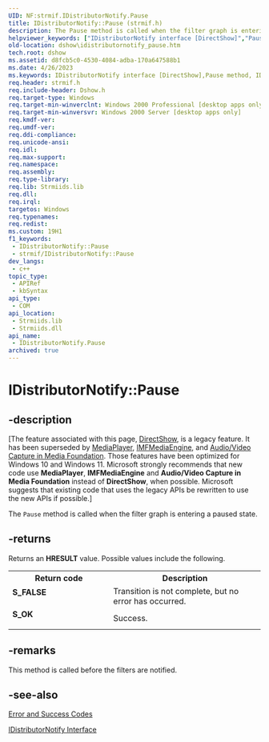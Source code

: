 ```yaml
---
UID: NF:strmif.IDistributorNotify.Pause
title: IDistributorNotify::Pause (strmif.h)
description: The Pause method is called when the filter graph is entering a paused state.
helpviewer_keywords: ["IDistributorNotify interface [DirectShow]","Pause method","IDistributorNotify.Pause","IDistributorNotify::Pause","IDistributorNotifyPause","Pause","Pause method [DirectShow]","Pause method [DirectShow]","IDistributorNotify interface","dshow.idistributornotify_pause","strmif/IDistributorNotify::Pause"]
old-location: dshow\idistributornotify_pause.htm
tech.root: dshow
ms.assetid: d8fcb5c0-4530-4084-adba-170a647588b1
ms.date: 4/26/2023
ms.keywords: IDistributorNotify interface [DirectShow],Pause method, IDistributorNotify.Pause, IDistributorNotify::Pause, IDistributorNotifyPause, Pause, Pause method [DirectShow], Pause method [DirectShow],IDistributorNotify interface, dshow.idistributornotify_pause, strmif/IDistributorNotify::Pause
req.header: strmif.h
req.include-header: Dshow.h
req.target-type: Windows
req.target-min-winverclnt: Windows 2000 Professional [desktop apps only]
req.target-min-winversvr: Windows 2000 Server [desktop apps only]
req.kmdf-ver: 
req.umdf-ver: 
req.ddi-compliance: 
req.unicode-ansi: 
req.idl: 
req.max-support: 
req.namespace: 
req.assembly: 
req.type-library: 
req.lib: Strmiids.lib
req.dll: 
req.irql: 
targetos: Windows
req.typenames: 
req.redist: 
ms.custom: 19H1
f1_keywords:
 - IDistributorNotify::Pause
 - strmif/IDistributorNotify::Pause
dev_langs:
 - c++
topic_type:
 - APIRef
 - kbSyntax
api_type:
 - COM
api_location:
 - Strmiids.lib
 - Strmiids.dll
api_name:
 - IDistributorNotify.Pause
archived: true
---
```


# IDistributorNotify::Pause


## -description

\[The feature associated with this page, [DirectShow](/windows/win32/directshow/directshow), is a legacy feature. It has been superseded by [MediaPlayer](/uwp/api/Windows.Media.Playback.MediaPlayer), [IMFMediaEngine](/windows/win32/api/mfmediaengine/nn-mfmediaengine-imfmediaengine), and [Audio/Video Capture in Media Foundation](/windows/win32/medfound/audio-video-capture-in-media-foundation). Those features have been optimized for Windows 10 and Windows 11. Microsoft strongly recommends that new code use **MediaPlayer**, **IMFMediaEngine** and **Audio/Video Capture in Media Foundation** instead of **DirectShow**, when possible. Microsoft suggests that existing code that uses the legacy APIs be rewritten to use the new APIs if possible.\]

The <code>Pause</code> method is called when the filter graph is entering a paused state.



## -returns

Returns an <b>HRESULT</b> value. Possible values include the following.

<table>
<tr>
<th>Return code</th>
<th>Description</th>
</tr>
<tr>
<td width="40%">
<dl>
<dt><b>S_FALSE</b></dt>
</dl>
</td>
<td width="60%">
Transition is not complete, but no error has occurred.

</td>
</tr>
<tr>
<td width="40%">
<dl>
<dt><b>S_OK</b></dt>
</dl>
</td>
<td width="60%">
Success.

</td>
</tr>
</table>

## -remarks

This method is called before the filters are notified.

## -see-also

<a href="/windows/desktop/DirectShow/error-and-success-codes">Error and Success Codes</a>



<a href="/windows/desktop/api/strmif/nn-strmif-idistributornotify">IDistributorNotify Interface</a>
